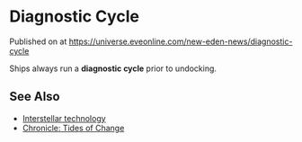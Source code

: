 # Diagnostic Cycle
Published on  at https://universe.eveonline.com/new-eden-news/diagnostic-cycle

Ships always run a **diagnostic cycle** prior to undocking.

See Also
--------

-   [Interstellar technology](587lwcyHwGABUvNLgroYNa#Interstellar-technology)
-   [Chronicle: Tides of Change](1I2hioH6LzAZxAgR1Ei0ds)

